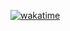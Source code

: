 [![wakatime](https://wakatime.com/badge/user/43299b95-37b5-4319-89dd-7bbef7fb1dcb/project/811dc121-c5bd-4d84-a3ff-ece9abbd524f.svg?style=flat)](https://wakatime.com/badge/user/43299b95-37b5-4319-89dd-7bbef7fb1dcb/project/811dc121-c5bd-4d84-a3ff-ece9abbd524f)
